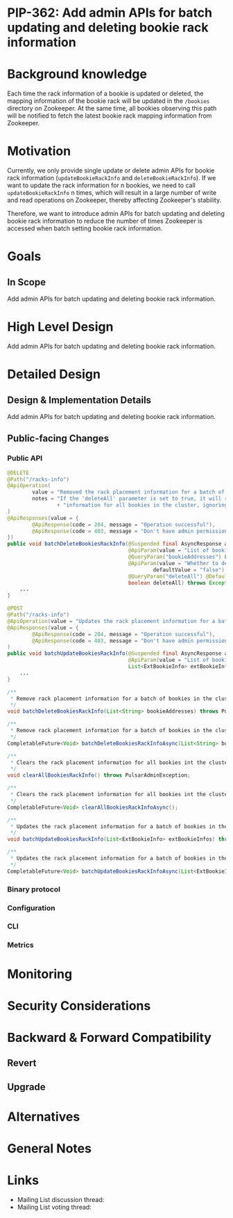 # PIP-362: Add admin APIs for batch updating and deleting bookie rack information

# Background knowledge

Each time the rack information of a bookie is updated or deleted, the mapping information of the bookie rack
will be updated in the `/bookies` directory on Zookeeper. At the same time, all bookies observing this path will be
notified to fetch the latest bookie rack mapping information from Zookeeper.

# Motivation

Currently, we only provide single update or delete admin APIs for bookie rack information (`updateBookieRackInfo` 
and `deleteBookieRackInfo`). If we want to update the rack information for n bookies, we need to call 
`updateBookieRackInfo` n times, which will result in a large number of write and read operations on Zookeeper,
thereby affecting Zookeeper's stability.

Therefore, we want to introduce admin APIs for batch updating and deleting bookie rack information to reduce
the number of times Zookeeper is accessed when batch setting bookie rack information.

# Goals

## In Scope

Add admin APIs for batch updating and deleting bookie rack information.

# High Level Design

Add admin APIs for batch updating and deleting bookie rack information.

# Detailed Design

## Design & Implementation Details

Add admin APIs for batch updating and deleting bookie rack information.

## Public-facing Changes

### Public API

```java
@DELETE
@Path("/racks-info")
@ApiOperation(
        value = "Removed the rack placement information for a batch of bookies in the cluster",
        notes = "If the 'deleteAll' parameter is set to true, it will remove the rack placement "
                + "information for all bookies in the cluster, ignoring the 'bookieAddresses' parameter"
)
@ApiResponses(value = {
        @ApiResponse(code = 204, message = "Operation successful"),
        @ApiResponse(code = 403, message = "Don't have admin permission")
})
public void batchDeleteBookiesRackInfo(@Suspended final AsyncResponse asyncResponse,
                                       @ApiParam(value = "List of bookie addresses")
                                       @QueryParam("bookieAddresses") List<String> bookieAddresses,
                                       @ApiParam(value = "Whether to delete all bookies rack info",
                                               defaultValue = "false")
                                       @QueryParam("deleteAll") @DefaultValue("false")
                                       boolean deleteAll) throws Exception {
    ...
}

@POST
@Path("/racks-info")
@ApiOperation(value = "Updates the rack placement information for a batch of bookies in the cluster")
@ApiResponses(value = {
        @ApiResponse(code = 204, message = "Operation successful"),
        @ApiResponse(code = 403, message = "Don't have admin permission")}
)
public void batchUpdateBookiesRackInfo(@Suspended final AsyncResponse asyncResponse,
                                       @ApiParam(value = "List of bookie info", required = true)
                                       List<ExtBookieInfo> extBookieInfos) throws Exception {
    ...
}
```

```java
/**
 * Remove rack placement information for a batch of bookies in the cluster.
 */
void batchDeleteBookiesRackInfo(List<String> bookieAddresses) throws PulsarAdminException;

/**
 * Remove rack placement information for a batch of bookies in the cluster asynchronously.
 */
CompletableFuture<Void> batchDeleteBookiesRackInfoAsync(List<String> bookieAddresses);

/**
 * Clears the rack placement information for all bookies int the cluster.
 */
void clearAllBookiesRackInfo() throws PulsarAdminException;

/**
 * Clears the rack placement information for all bookies int the cluster asynchronously.
 */
CompletableFuture<Void> clearAllBookiesRackInfoAsync();

/**
 * Updates the rack placement information for a batch of bookies in the cluster.
 */
void batchUpdateBookiesRackInfo(List<ExtBookieInfo> extBookieInfos) throws PulsarAdminException;

/**
 * Updates the rack placement information for a batch of bookies in the cluster asynchronously.
 */
CompletableFuture<Void> batchUpdateBookiesRackInfoAsync(List<ExtBookieInfo> extBookieInfos);
```

### Binary protocol

### Configuration

### CLI

### Metrics

# Monitoring

# Security Considerations

# Backward & Forward Compatibility

## Revert

## Upgrade

# Alternatives

# General Notes

# Links

<!--
Updated afterwards
-->
* Mailing List discussion thread:
* Mailing List voting thread:
